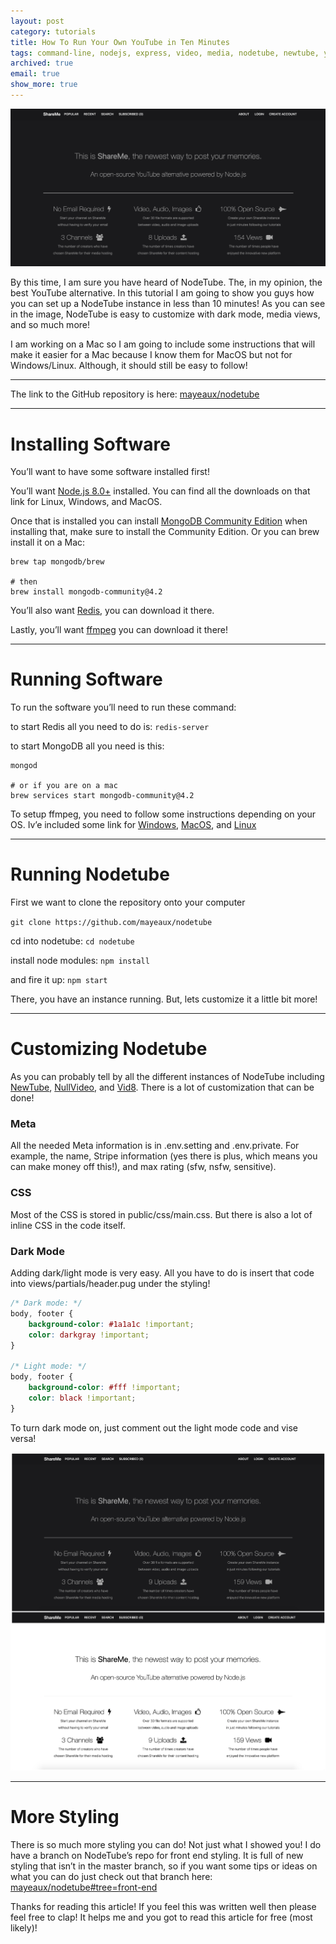 ```yaml
---
layout: post
category: tutorials
title: How To Run Your Own YouTube in Ten Minutes
tags: command-line, nodejs, express, video, media, nodetube, newtube, youtube, tutorial
archived: true
email: true
show_more: true
---
```


![nodetube](/assets/photos/shareme.png)

By this time, I am sure you have heard of NodeTube. The, in my opinion, the best YouTube alternative. In this tutorial I am going to show you guys how you can set up a NodeTube instance in less than 10 minutes! As you can see in the image, NodeTube is easy to customize with dark mode, media views, and so much more!

I am working on a Mac so I am going to include some instructions that will make it easier for a Mac because I know them for MacOS but not for Windows/Linux. Although, it should still be easy to follow!

---

The link to the GitHub repository is here: [mayeaux/nodetube](https://github.com/mayeaux/nodetube)

---

# Installing Software

You’ll want to have some software installed first!

You’ll want [Node.js 8.0+](https://nodejs.org/en/download/) installed. You can find all the downloads on that link for Linux, Windows, and MacOS.

Once that is installed you can install [MongoDB Community Edition](https://www.mongodb.com/download-center/compass) when installing that, make sure to install the Community Edition. Or you can brew install it on a Mac:
```shell
brew tap mongodb/brew

# then
brew install mongodb-community@4.2
```

You’ll also want [Redis](https://redis.io/download), you can download it there.

Lastly, you’ll want [ffmpeg](https://www.ffmpeg.org/download.html) you can download it there!

---

# Running Software

To run the software you’ll need to run these command:

to start Redis all you need to do is: `redis-server`

to start MongoDB all you need is this:
```shell
mongod

# or if you are on a mac
brew services start mongodb-community@4.2
```

To setup ffmpeg, you need to follow some instructions depending on your OS. Iv’e included some link for [Windows](https://video.stackexchange.com/questions/20495/how-do-i-set-up-and-use-ffmpeg-in-windows), [MacOS](http://ericholsinger.com/install-ffmpeg-on-a-mac), and [Linux](https://www.tecmint.com/install-ffmpeg-in-linux/)

---

# Running Nodetube

First we want to clone the repository onto your computer

`git clone https://github.com/mayeaux/nodetube`

cd into nodetube: `cd nodetube`

install node modules: `npm install`

and fire it up: `npm start`

There, you have an instance running. But, lets customize it a little bit more!

---

# Customizing Nodetube

As you can probably tell by all the different instances of NodeTube including [NewTube](http://newtube.app/), [NullVideo](http://nullvideo.com/), and [Vid8](https://vid8.poal.co/). There is a lot of customization that can be done!

### Meta

All the needed Meta information is in .env.setting and .env.private. For example, the name, Stripe information (yes there is plus, which means you can make money off this!), and max rating (sfw, nsfw, sensitive).

### CSS

Most of the CSS is stored in public/css/main.css. But there is also a lot of inline CSS in the code itself.

### Dark Mode

Adding dark/light mode is very easy. All you have to do is insert that code into views/partials/header.pug under the styling!
```css
/* Dark mode: */
body, footer {
    background-color: #1a1a1c !important;
    color: darkgray !important;
}

/* Light mode: */
body, footer {
    background-color: #fff !important;
    color: black !important;
}
```

To turn dark mode on, just comment out the light mode code and vise versa!

![nodetube](/assets/photos/nodetubeCompare.png)

---

# More Styling

There is so much more styling you can do! Not just what I showed you! I do have a branch on NodeTube’s repo for front end styling. It is full of new styling that isn’t in the master branch, so if you want some tips or ideas on what you can do just check out that branch here: [mayeaux/nodetube#tree=front-end](https://github.com/mayeaux/nodetube/tree/front-end)

Thanks for reading this article! If you feel this was written well then please feel free to clap! It helps me and you got to read this article for free (most likely)!